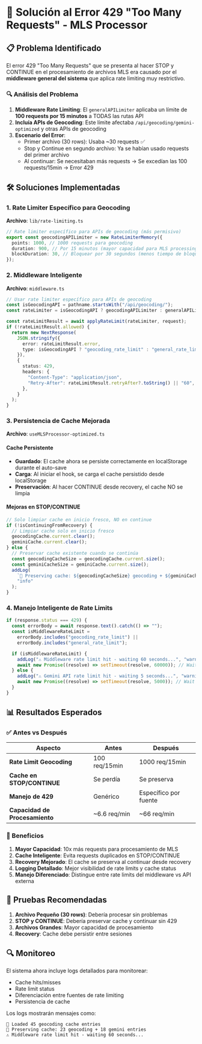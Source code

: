 # 🔧 Solución al Error 429 "Too Many Requests" - MLS Processor

## 📋 Problema Identificado

El error 429 "Too Many Requests" que se presenta al hacer STOP y CONTINUE en el procesamiento de archivos MLS era causado por el **middleware general del sistema** que aplica rate limiting muy restrictivo.

### 🔍 Análisis del Problema

1. **Middleware Rate Limiting**: El `generalAPILimiter` aplicaba un límite de **100 requests por 15 minutos** a TODAS las rutas API
2. **Incluía APIs de Geocoding**: Este límite afectaba `/api/geocoding/gemini-optimized` y otras APIs de geocoding
3. **Escenario del Error**:
   - Primer archivo (30 rows): Usaba ~30 requests ✅
   - Stop y Continue en segundo archivo: Ya se habían usado requests del primer archivo
   - Al continuar: Se necesitaban más requests → Se excedían las 100 requests/15min → Error 429

## 🛠️ Soluciones Implementadas

### 1. Rate Limiter Específico para Geocoding

**Archivo**: `lib/rate-limiting.ts`

```typescript
// Rate limiter específico para APIs de geocoding (más permisivo)
export const geocodingAPILimiter = new RateLimiterMemory({
  points: 1000, // 1000 requests para geocoding
  duration: 900, // Por 15 minutos (mayor capacidad para MLS processing)
  blockDuration: 30, // Bloquear por 30 segundos (menos tiempo de bloqueo)
});
```

### 2. Middleware Inteligente

**Archivo**: `middleware.ts`

```typescript
// Usar rate limiter específico para APIs de geocoding
const isGeocodingAPI = pathname.startsWith("/api/geocoding/");
const rateLimiter = isGeocodingAPI ? geocodingAPILimiter : generalAPILimiter;

const rateLimitResult = await applyRateLimit(rateLimiter, request);
if (!rateLimitResult.allowed) {
  return new NextResponse(
    JSON.stringify({
      error: rateLimitResult.error,
      type: isGeocodingAPI ? "geocoding_rate_limit" : "general_rate_limit",
    }),
    {
      status: 429,
      headers: {
        "Content-Type": "application/json",
        "Retry-After": rateLimitResult.retryAfter?.toString() || "60",
      },
    }
  );
}
```

### 3. Persistencia de Cache Mejorada

**Archivo**: `useMLSProcessor-optimized.ts`

#### Cache Persistente

- **Guardado**: El cache ahora se persiste correctamente en localStorage durante el auto-save
- **Carga**: Al iniciar el hook, se carga el cache persistido desde localStorage
- **Preservación**: Al hacer CONTINUE desde recovery, el cache NO se limpia

#### Mejoras en STOP/CONTINUE

```typescript
// Solo limpiar cache en inicio fresco, NO en continue
if (!isContinuingFromRecovery) {
  // Limpiar cache solo en inicio fresco
  geocodingCache.current.clear();
  geminiCache.current.clear();
} else {
  // Preservar cache existente cuando se continúa
  const geocodingCacheSize = geocodingCache.current.size();
  const geminiCacheSize = geminiCache.current.size();
  addLog(
    `💾 Preserving cache: ${geocodingCacheSize} geocoding + ${geminiCacheSize} gemini entries`,
    "info"
  );
}
```

### 4. Manejo Inteligente de Rate Limits

```typescript
if (response.status === 429) {
  const errorBody = await response.text().catch(() => "");
  const isMiddlewareRateLimit =
    errorBody.includes("geocoding_rate_limit") ||
    errorBody.includes("general_rate_limit");

  if (isMiddlewareRateLimit) {
    addLog("⚠️ Middleware rate limit hit - waiting 60 seconds...", "warning");
    await new Promise((resolve) => setTimeout(resolve, 60000)); // Wait 60 seconds for middleware
  } else {
    addLog("⚠️ Gemini API rate limit hit - waiting 5 seconds...", "warning");
    await new Promise((resolve) => setTimeout(resolve, 5000)); // Wait 5 seconds for external API
  }
}
```

## 📊 Resultados Esperados

### ✅ Antes vs Después

| Aspecto                        | Antes         | Después               |
| ------------------------------ | ------------- | --------------------- |
| **Rate Limit Geocoding**       | 100 req/15min | 1000 req/15min        |
| **Cache en STOP/CONTINUE**     | Se perdía     | Se preserva           |
| **Manejo de 429**              | Genérico      | Específico por fuente |
| **Capacidad de Procesamiento** | ~6.6 req/min  | ~66 req/min           |

### 🎯 Beneficios

1. **Mayor Capacidad**: 10x más requests para procesamiento de MLS
2. **Cache Inteligente**: Evita requests duplicados en STOP/CONTINUE
3. **Recovery Mejorado**: El cache se preserva al continuar desde recovery
4. **Logging Detallado**: Mejor visibilidad de rate limits y cache status
5. **Manejo Diferenciado**: Distingue entre rate limits del middleware vs API externa

## 🧪 Pruebas Recomendadas

1. **Archivo Pequeño (30 rows)**: Debería procesar sin problemas
2. **STOP y CONTINUE**: Debería preservar cache y continuar sin 429
3. **Archivos Grandes**: Mayor capacidad de procesamiento
4. **Recovery**: Cache debe persistir entre sesiones

## 🔍 Monitoreo

El sistema ahora incluye logs detallados para monitorear:

- Cache hits/misses
- Rate limit status
- Diferenciación entre fuentes de rate limiting
- Persistencia de cache

Los logs mostrarán mensajes como:

```
💾 Loaded 45 geocoding cache entries
💾 Preserving cache: 23 geocoding + 18 gemini entries
⚠️ Middleware rate limit hit - waiting 60 seconds...
```
